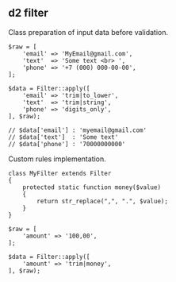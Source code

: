 ## d2 filter

Class preparation of input data before validation.

```
$raw = [
    'email' => 'MyEmail@gmail.com',
    'text'  => 'Some text <br> ',
    'phone' => '+7 (000) 000-00-00',
];

$data = Filter::apply([
    'email' => 'trim|to_lower',
    'text'  => 'trim|string',
    'phone' => 'digits_only',
], $raw);

// $data['email'] : 'myemail@gmail.com'
// $data['text']  : 'Some text'
// $data['phone'] : '70000000000'
```

Custom rules implementation.

```
class MyFilter extends Filter
{
    protected static function money($value)
    {
        return str_replace(",", ".", $value);
    }
}

$raw = [
    'amount' => '100,00',
];

$data = Filter::apply([
    'amount' => 'trim|money',
], $raw);
```